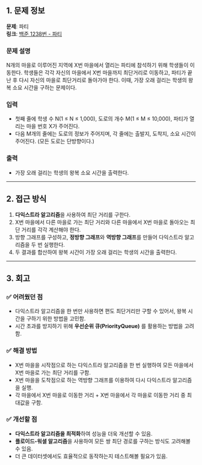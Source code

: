 ## 1. 문제 정보

**문제**: 파티  
**링크**: [백준 1238번 - 파티](https://www.acmicpc.net/problem/1238)

### 문제 설명
N개의 마을로 이루어진 지역에 X번 마을에서 열리는 파티에 참석하기 위해 학생들이 이동한다. 학생들은 각각 자신의 마을에서 X번 마을까지 최단거리로 이동하고, 파티가 끝난 후 다시 자신의 마을로 최단거리로 돌아가야 한다. 이때, 가장 오래 걸리는 학생의 왕복 소요 시간을 구하는 문제이다.

### 입력
- 첫째 줄에 학생 수 N(1 ≤ N ≤ 1,000), 도로의 개수 M(1 ≤ M ≤ 10,000), 파티가 열리는 마을 번호 X가 주어진다.
- 다음 M개의 줄에는 도로의 정보가 주어지며, 각 줄에는 출발지, 도착지, 소요 시간이 주어진다. (모든 도로는 단방향이다.)

### 출력
- 가장 오래 걸리는 학생의 왕복 소요 시간을 출력한다.

---

## 2. 접근 방식
1. **다익스트라 알고리즘**을 사용하여 최단 거리를 구한다.
2. X번 마을에서 다른 마을로 가는 최단 거리와 다른 마을에서 X번 마을로 돌아오는 최단 거리를 각각 계산해야 한다.
3. 방향 그래프를 구성하고, **정방향 그래프**와 **역방향 그래프**를 만들어 다익스트라 알고리즘을 두 번 실행한다.
4. 두 결과를 합산하여 왕복 시간이 가장 오래 걸리는 학생의 시간을 출력한다.

---

## 3. 회고

### ✅ 어려웠던 점
- 다익스트라 알고리즘을 한 번만 사용하면 편도 최단거리만 구할 수 있어서, 왕복 시간을 구하기 위한 방법을 고민함.
- 시간 초과를 방지하기 위해 **우선순위 큐(PriorityQueue)** 를 활용하는 방법을 고려함.

### ✅ 해결 방법
- X번 마을을 시작점으로 하는 다익스트라 알고리즘을 한 번 실행하여 모든 마을에서 X번 마을로 가는 최단 거리를 구함.
- X번 마을을 도착점으로 하는 역방향 그래프를 이용하여 다시 다익스트라 알고리즘을 실행.
- 각 마을에서 X번 마을로 이동한 거리 + X번 마을에서 각 마을로 이동한 거리 중 최대값을 구함.

### ✅ 개선할 점
- **다익스트라 알고리즘을 최적화**하여 성능을 더욱 개선할 수 있음.
- **플로이드-워셜 알고리즘**을 사용하여 모든 쌍 최단 경로를 구하는 방식도 고려해볼 수 있음.
- 더 큰 데이터셋에서도 효율적으로 동작하는지 테스트해볼 필요가 있음.

